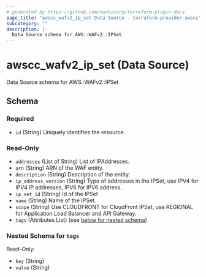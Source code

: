 ```yaml
---
# generated by https://github.com/hashicorp/terraform-plugin-docs
page_title: "awscc_wafv2_ip_set Data Source - terraform-provider-awscc"
subcategory: ""
description: |-
  Data Source schema for AWS::WAFv2::IPSet
---
```


# awscc_wafv2_ip_set (Data Source)

Data Source schema for AWS::WAFv2::IPSet



<!-- schema generated by tfplugindocs -->
## Schema

### Required

- `id` (String) Uniquely identifies the resource.

### Read-Only

- `addresses` (List of String) List of IPAddresses.
- `arn` (String) ARN of the WAF entity.
- `description` (String) Description of the entity.
- `ip_address_version` (String) Type of addresses in the IPSet, use IPV4 for IPV4 IP addresses, IPV6 for IPV6 address.
- `ip_set_id` (String) Id of the IPSet
- `name` (String) Name of the IPSet.
- `scope` (String) Use CLOUDFRONT for CloudFront IPSet, use REGIONAL for Application Load Balancer and API Gateway.
- `tags` (Attributes List) (see [below for nested schema](#nestedatt--tags))

<a id="nestedatt--tags"></a>
### Nested Schema for `tags`

Read-Only:

- `key` (String)
- `value` (String)
